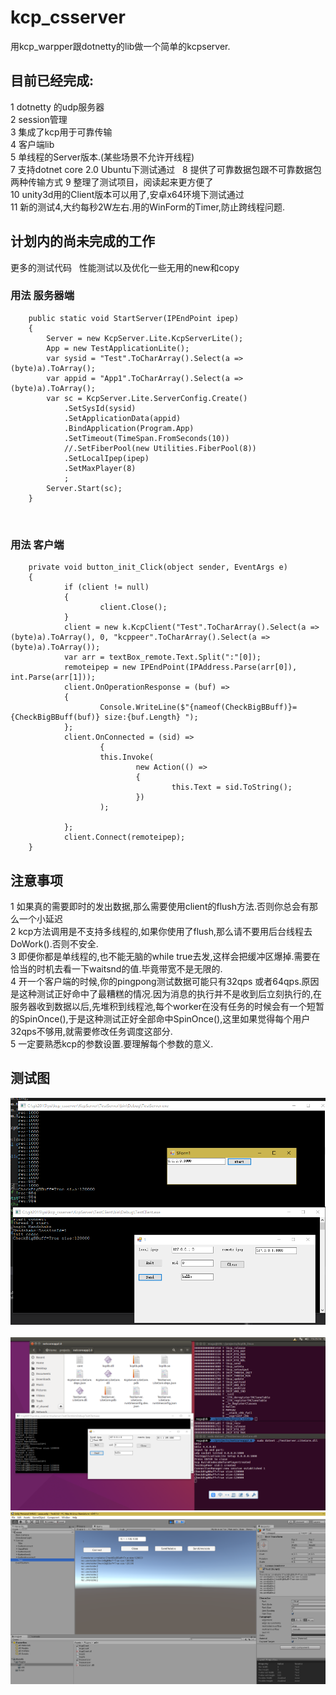 # kcp_csserver #

用kcp_warpper跟dotnetty的lib做一个简单的kcpserver.  
## 目前已经完成:  
1 dotnetty 的udp服务器  
2 session管理  
3 集成了kcp用于可靠传输  
4 客户端lib  
5 单线程的Server版本.(某些场景不允许开线程)  
7 支持dotnet core 2.0 Ubuntu下测试通过  
8 提供了可靠数据包跟不可靠数据包两种传输方式
9 整理了测试项目，阅读起来更方便了  
10 unity3d用的Client版本可以用了,安卓x64环境下测试通过  
11 新的测试4,大约每秒2W左右.用的WinForm的Timer,防止跨线程问题.
## 计划内的尚未完成的工作    
 更多的测试代码  
 性能测试以及优化一些无用的new和copy  

### 用法 服务器端  


        public static void StartServer(IPEndPoint ipep)
        {
            Server = new KcpServer.Lite.KcpServerLite();
            App = new TestApplicationLite();
            var sysid = "Test".ToCharArray().Select(a => (byte)a).ToArray();
            var appid = "App1".ToCharArray().Select(a => (byte)a).ToArray();
            var sc = KcpServer.Lite.ServerConfig.Create()
                .SetSysId(sysid)
                .SetApplicationData(appid)
                .BindApplication(Program.App)
                .SetTimeout(TimeSpan.FromSeconds(10))
                //.SetFiberPool(new Utilities.FiberPool(8))
                .SetLocalIpep(ipep)
                .SetMaxPlayer(8)
                ;
            Server.Start(sc);
        }
        


        
### 用法 客户端  


        private void button_init_Click(object sender, EventArgs e)
        {
                if (client != null)
                {
                        client.Close();
                }
                client = new k.KcpClient("Test".ToCharArray().Select(a => (byte)a).ToArray(), 0, "kcppeer".ToCharArray().Select(a => (byte)a).ToArray());
                var arr = textBox_remote.Text.Split(":"[0]);
                remoteipep = new IPEndPoint(IPAddress.Parse(arr[0]), int.Parse(arr[1]));
                client.OnOperationResponse = (buf) =>
                {
                        Console.WriteLine($"{nameof(CheckBigBBuff)}={CheckBigBBuff(buf)} size:{buf.Length} ");
                };
                client.OnConnected = (sid) =>
                        {
                        this.Invoke(
                                new Action(() =>
                                {
                                        this.Text = sid.ToString();
                                })
                        );

                };
                client.Connect(remoteipep);
        }
        
## 注意事项
1 如果真的需要即时的发出数据,那么需要使用client的flush方法.否则你总会有那么一个小延迟  
2 kcp方法调用是不支持多线程的,如果你使用了flush,那么请不要用后台线程去DoWork().否则不安全.  
3 即便你都是单线程的,也不能无脑的while true去发,这样会把缓冲区爆掉.需要在恰当的时机去看一下waitsnd的值.毕竟带宽不是无限的.  
4 开一个客户端的时候,你的pingpong测试数据可能只有32qps 或者64qps.原因是这种测试正好命中了最糟糕的情况.因为消息的执行并不是收到后立刻执行的,在服务器收到数据以后,先堆积到线程池,每个worker在没有任务的时候会有一个短暂的SpinOnce(),于是这种测试正好全部命中SpinOnce(),这里如果觉得每个用户32qps不够用,就需要修改任务调度这部分.  
5 一定要熟悉kcp的参数设置.要理解每个参数的意义.  

## 测试图 
<img src='https://github.com/a11s/kcp_csserver/raw/master/KcpServer/TestClient/Images/kcpserver.png'/>  
<img src='https://github.com/a11s/kcp_csserver/raw/master/KcpServer/TestClient/Images/ubuntu.png'/>  
<img src='https://github.com/a11s/kcp_csserver/raw/master/KcpServer/TestClient/Images/u3dclient.png'/>  


